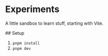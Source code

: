 # Experiments

A little sandbox to learn stuff, starting with Vite.

## Setup

1. `pnpm install`
2. `pnpm dev`
